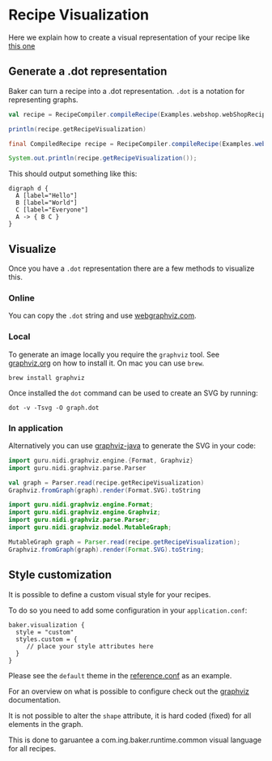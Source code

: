 # Recipe Visualization

Here we explain how to create a visual representation of your recipe like [this one](index.md#visual-representation)

## Generate a .dot representation

Baker can turn a recipe into a .dot representation. `.dot` is a notation for representing graphs.

``` scala tab="Scala"
val recipe = RecipeCompiler.compileRecipe(Examples.webshop.webShopRecipe)

println(recipe.getRecipeVisualization)
```

``` java tab="Java"
final CompiledRecipe recipe = RecipeCompiler.compileRecipe(Examples.webshop.webShopRecipe);

System.out.println(recipe.getRecipeVisualization());
```

This should output something like this:

```
digraph d {
  A [label="Hello"]
  B [label="World"]
  C [label="Everyone"]
  A -> { B C }
}
```
## Visualize

Once you have a `.dot` representation there are a few methods to visualize this.

### Online

You can copy the `.dot` string and use [webgraphviz.com](http://www.webgraphviz.com).

### Local

To generate an image locally you require the `graphviz` tool. See [graphviz.org](https://www.graphviz.org/) on how to
install it. On mac you can use `brew`.

```
brew install graphviz
```

Once installed the `dot` command can be used to create an SVG by running:

```
dot -v -Tsvg -O graph.dot
```

### In application

Alternatively you can use [graphviz-java](https://github.com/nidi3/graphviz-java) to generate the SVG in your code:

``` scala tab="Scala"
import guru.nidi.graphviz.engine.{Format, Graphviz}
import guru.nidi.graphviz.parse.Parser

val graph = Parser.read(recipe.getRecipeVisualization)
Graphviz.fromGraph(graph).render(Format.SVG).toString
```

``` java tab="Java"
import guru.nidi.graphviz.engine.Format;
import guru.nidi.graphviz.engine.Graphviz;
import guru.nidi.graphviz.parse.Parser;
import guru.nidi.graphviz.model.MutableGraph;

MutableGraph graph = Parser.read(recipe.getRecipeVisualization);
Graphviz.fromGraph(graph).render(Format.SVG).toString;
```

## Style customization

It is possible to define a custom visual style for your recipes.

To do so you need to add some configuration in your `application.conf`:

```
baker.visualization {
  style = "custom"
  styles.custom = {
     // place your style attributes here
  }
}

```

Please see the `default` theme in the [reference.conf](https://raw.githubusercontent.com/ing-bank/baker/master/intermediate-language/src/main/resources/reference.conf)
as an example.

For an overview on what is possible to configure check out the [graphviz](https://www.graphviz.org/) documentation.

It is not possible to alter the `shape` attribute, it is hard coded (fixed) for all elements in the graph.

This is done to garuantee a com.ing.baker.runtime.common visual language for all recipes.